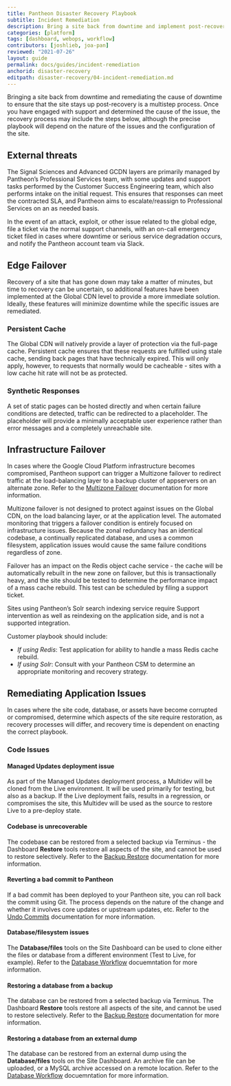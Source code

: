 ```yaml
---
title: Pantheon Disaster Recovery Playbook
subtitle: Incident Remediation
description: Bring a site back from downtime and implement post-recovery actions
categories: [platform]
tags: [dashboard, webops, workflow]
contributors: [joshlieb, joa-pan]
reviewed: "2021-07-26"
layout: guide
permalink: docs/guides/incident-remediation
anchorid: disaster-recovery
editpath: disaster-recovery/04-incident-remediation.md
---
```



Bringing a site back from downtime and remediating the cause of downtime to ensure that the site stays up post-recovery is a multistep process. Once you have engaged with support and determined the cause of the issue, the recovery process may include the steps below, although the precise playbook will depend on the nature of the issues and the configuration of the site. 

## External threats

The Signal Sciences and Advanced GCDN layers are primarily managed by Pantheon’s Professional Services team, with some updates and support tasks performed by the Customer Success Engineering team, which also performs intake on the initial request. This ensures that responses can meet the contracted SLA, and Pantheon aims to escalate/reassign to Professional Services on an as needed basis.

In the event of an attack, exploit, or other issue related to the global edge, file a ticket via the normal support channels, with an on-call emergency ticket filed in cases where downtime or serious service degradation occurs, and notify the Pantheon account team via Slack.

## Edge Failover

Recovery of a site that has gone down may take a matter of minutes, but time to recovery can be uncertain, so additional features have been implemented at the Global CDN level to provide a more immediate solution. Ideally, these features will minimize downtime while the specific issues are remediated.

### Persistent Cache

The Global CDN will natively provide a layer of protection via the full-page cache. Persistent cache ensures that these requests are fulfilled using stale cache, sending back pages that have technically expired. This will only apply, however, to requests that normally would be cacheable - sites with a low cache hit rate will not be as protected.

### Synthetic Responses

A set of static pages can be hosted directly and when certain failure conditions are detected, traffic can be redirected to a placeholder. The placeholder will provide a minimally acceptable user experience rather than error messages and a completely unreachable site.

## Infrastructure Failover

In cases where the Google Cloud Platform infrastructure becomes compromised, Pantheon support can trigger a Multizone failover to redirect traffic at the load-balancing layer to a backup cluster of appservers on an alternate zone. Refer to the [Multizone Failover](https://pantheon.io/docs/multizone-failover) documentation for more information. 

Multizone failover is not designed to protect against issues on the Global CDN, on the load balancing layer, or at the application level. The automated monitoring that triggers a failover condition is entirely focused on infrastructure issues. Because the zonal redundancy has an identical codebase, a continually replicated database, and uses a common filesystem, application issues would cause the same failure conditions regardless of zone.

Failover has an impact on the Redis object cache service - the cache will be automatically rebuilt in the new zone on failover, but this is transactionally heavy, and the site should be tested to determine the performance impact of a mass cache rebuild. This test can be scheduled by filing a support ticket.

Sites using Pantheon’s Solr search indexing service require Support intervention as well as reindexing on the application side, and is not a supported integration.

Customer playbook should include:
* _If using Redis_: Test application for ability to handle a mass Redis cache rebuild.
* _If using Solr_: Consult with your Pantheon CSM to determine an appropriate monitoring and recovery strategy.


## Remediating Application Issues

In cases where the site code, database, or assets have become corrupted or compromised, determine which aspects of the site require restoration, as recovery processes will differ, and recovery time is dependent on enacting the correct playbook.

### Code Issues

#### Managed Updates deployment issue

As part of the Managed Updates deployment process, a Multidev will be cloned from the Live environment. It will be used primarily for testing, but also as a backup. If the Live deployment fails, results in a regression, or compromises the site, this Multidev will be used as the source to restore Live to a pre-deploy state.

#### Codebase is unrecoverable
The codebase can be restored from a selected backup via Terminus - the Dashboard **Restore** tools restore all aspects of the site, and cannot be used to restore selectively. Refer to the [Backup Restore](https://pantheon.io/docs/terminus/commands/backup-restore) documentation for more information. 

#### Reverting a bad commit to Pantheon
If a bad commit has been deployed to your Pantheon site, you can roll back the commit using Git. The process depends on the nature of the change and whether it involves core updates or upstream updates, etc. Refer to the [Undo Commits](https://pantheon.io/docs/undo-commits) documentation for more information. 

#### Database/filesystem issues
The **Database/files** tools on the Site Dashboard can be used to clone either the files or database from a different environment (Test to Live, for example). Refer to the [Database Workflow](https://pantheon.io/docs/database-workflow) docuemntation for more information. 

#### Restoring a database from a backup

The database can be restored from a selected backup via Terminus. The Dashboard **Restore** tools restore all aspects of the site, and cannot be used to restore selectively. Refer to the [Backup Restore](https://pantheon.io/docs/terminus/commands/backup-restore) documentation for more information. 

 
#### Restoring a database from an external dump

The database can be restored from an external dump using the **Database/files** tools on the Site Dashboard. An archive file can be uploaded, or a MySQL archive accessed on a remote location. Refer to the [Database Workflow](https://pantheon.io/docs/database-workflow) docuemntation for more information. 
